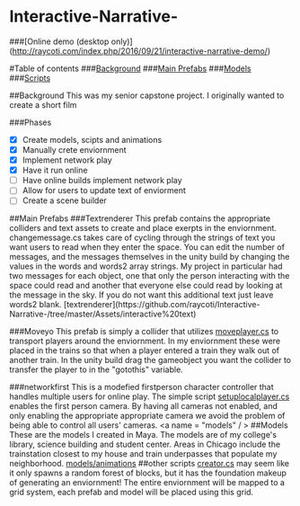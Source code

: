 # Interactive-Narrative-
###[Online demo (desktop only)] (http://raycoti.com/index.php/2016/09/21/interactive-narrative-demo/)

#Table of contents
###[Background](#background)
###[Main Prefabs](#prefabs)
###[Models](#models)
###[Scripts](#scripts)

<a name = "background"/>
##Background
This was my senior capstone project. I originally wanted to create a short film   

###Phases
- [x] Create models, scipts and animations
- [x] Manually crete enviornment
- [x] Implement network play
- [x] Have it run online
- [ ] Have online builds implement network play
- [ ] Allow for users to update text of enviorment
- [ ] Create a scene builder

<a name = "prefabs"/>
##Main Prefabs
###Textrenderer
This prefab contains the appropriate colliders and text assets to create and place exerpts in the enviornment. 
changemessage.cs takes care of cycling through the strings of text you want users to read when they enter the space. You can edit the number of messages, and the messages themselves in the unity build by changing the values in the words and words2 array strings. My project in particular had two messages for each object, one that only the person interacting with the space could read and another that everyone else could read by looking at the message in the sky. If you do not want this additional text just leave words2 blank. 
[textrenderer](https://github.com/raycoti/Interactive-Narrative-/tree/master/Assets/interactive%20text)

###Moveyo
This prefab is simply a collider that utilizes [moveplayer.cs](https://github.com/raycoti/Interactive-Narrative-/blob/master/Assets/moveplayer.cs) to transport players around the enviornment. In my enviornment these were placed in the trains so that when a player entered a train they walk out of another train. In the unity build drag the gameobject you want the collider to transfer the player to in the "gotothis" variable. 

###networkfirst
This is a modefied firstperson character controller that handles multiple users for online play. The simple script [setuplocalplayer.cs](https://github.com/raycoti/Interactive-Narrative-/blob/master/Assets/Standard%2520Assets/Characters/FirstPersonCharacter/Scripts/SetUpLocalPlayer.cs) enables the first person camera. By having all cameras not enabled, and only enabling the appropriate appropriate camera we avoid the problem of being able to control all users' cameras. 
<a name = "models" / >
##Models
These are the models I created in Maya. The models are of my college's library, science building and student center. Areas in Chicago include the trainstation closest to my house and train underpasses that populate my neighborhood. 
[models/animations](https://github.com/raycoti/Interactive-Narrative-/tree/master/Assets/Models%20Animation)
<a name = "scripts" />
##other scripts
[creator.cs](https://github.com/raycoti/Interactive-Narrative-/blob/master/Assets/creator.cs) may seem like it only spawns a random forest of blocks, but it has the foundation makeup of generating an enviornment! The entire enviornment will be mapped to a grid system, each prefab and model will be placed using this grid. 
